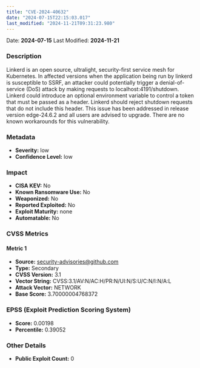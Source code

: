 ```yaml
---
title: "CVE-2024-40632"
date: "2024-07-15T22:15:03.017"
last_modified: "2024-11-21T09:31:23.980"
---
```


Date: **2024-07-15** Last Modified: **2024-11-21**

### Description  
Linkerd is an open source, ultralight, security-first service mesh for Kubernetes. In affected versions when the application being run by linkerd is susceptible to SSRF, an attacker could potentially trigger a denial-of-service (DoS) attack by making requests to localhost:4191/shutdown. Linkerd could introduce an optional environment variable to control a token that must be passed as a header. Linkerd should reject shutdown requests that do not include this header. This issue has been addressed in release version edge-24.6.2 and all users are advised to upgrade. There are no known workarounds for this vulnerability.

### Metadata  
- **Severity:** low
- **Confidence Level:** low

### Impact  
- **CISA KEV:** No
- **Known Ransomware Use:** No
- **Weaponized:** No
- **Reported Exploited:** No
- **Exploit Maturity:** none
- **Automatable:** No

### CVSS Metrics  

#### Metric 1
- **Source:** security-advisories@github.com
- **Type:** Secondary
- **CVSS Version:** 3.1
- **Vector String:** CVSS:3.1/AV:N/AC:H/PR:N/UI:N/S:U/C:N/I:N/A:L
- **Attack Vector:** NETWORK
- **Base Score:** 3.70000004768372


### EPSS (Exploit Prediction Scoring System)  
- **Score:** 0.00198
- **Percentile:** 0.39052

### Other Details  
- **Public Exploit Count:** 0
